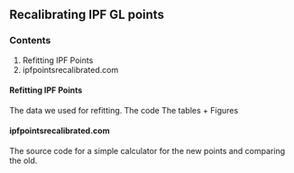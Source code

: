 ## Recalibrating IPF GL points

### Contents

1. Refitting IPF Points
2. ipfpointsrecalibrated.com


#### Refitting IPF Points
The data we used for refitting. 
The code
The tables + Figures

#### ipfpointsrecalibrated.com
The source code for a simple calculator for the new points and comparing the old.
